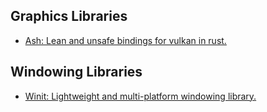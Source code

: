 ## Graphics Libraries

- [Ash: Lean and unsafe bindings for vulkan in rust.](https://crates.io/crates/ash)

## Windowing Libraries

- [Winit: Lightweight and multi-platform windowing library.](https://crates.io/crates/winit)
